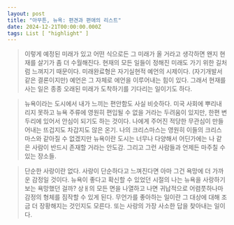 ```yaml
---
layout: post
title: "아무튼, 뉴욕: 편견과 편애의 리스트"
date: 2024-12-21T00:00:00.000Z
tags: List [ "highlight" ]
---
```

> 이렇게 예정된 미래가 있고 어떤 식으로든 그 미래가 올 거라고 생각하면 왠지 현재를 살기가 좀 더 수월해진다. 현재의 모든 일들이 정해진 미래도 가기 위한 길처럼 느껴지기 때문이다. 미래완료형은 자기실현적 예언의 시제이다. (자기개발서 같은 결론이지만) 예언은 그 자체로 에언을 이루어내는 힘이 있다. 그래서 현재를 사는 일은 종종 오래된 미래가 도착하기를 기다리는 일이기도 하다.

> 뉴욕이라는 도시에서 내가 느끼는 편안함도 사실 비슷하다. 미국 사회에 뿌리내리지 못하고 뉴욕 주류에 영원히 편입될 수 없을 거라는 두려움이 있지만, 한편 변두리에 있어서 안심이 되기도 하는 것이다. 나에게 주어진 적당한 무관심이 만들어내는 뜨겁지도 차갑지도 않은 온기. 나의 크리스마스는 영원히 이들의 크리스마스와 같아질 수 없겠지만 뉴욕이란 도시는 너무나 다양해서 어딘가에는 나 같은 사람이 반드시 존재할 거라는 안도감. 그리고 그런 사람들과 언제든 마주칠 수 있는 장소들.

> 단순한 사랑이란 없다. 사랑이 단순하다고 느껴진다면 아마 그건 욕망에 더 가까운 감정일 것이다. 뉴욕이 좋다고 확신할 수 있었던 시절의 나는 뉴욕을 사랑하기보는 욕망했던 걸까? 상ㅐ의 모든 면을 나열하고 나면 귀납적으로 어렴풋하나마 감정의 형체를 짐작할 수 있게 된다. 무언가를 좋아하는 일이란 그 대상에 대해 조금 더 장황해지는 것인지도 모른다. 또는 사랑의 가장 사소한 답을 찾아내는 일이다.
